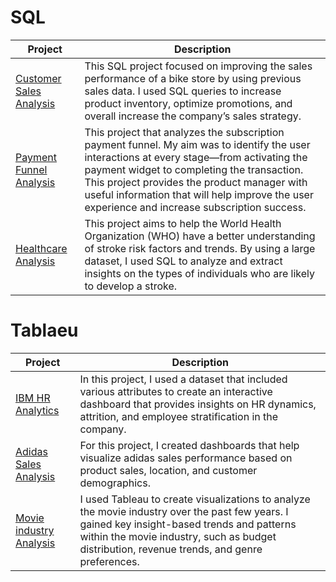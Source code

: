 # SQL 

Project  | Description   |  
------------- | ------------- | 
[Customer Sales Analysis](https://github.com/Fathi101/SQL/blob/main/Customer%20Sales%20Analysis.pdf)  |This SQL project focused on improving the sales performance of a bike store by using previous sales data. I used SQL queries to increase product inventory, optimize promotions, and overall increase the company’s sales strategy. |
[Payment Funnel Analysis](https://github.com/Fathi101/SQL/blob/main/Customer%20Sales%20Analysis.pdf) |This project that analyzes the subscription payment funnel. My aim was to identify the user interactions at every stage—from activating the payment widget to completing the transaction. This project provides the product manager with useful information that will help improve the user experience and increase subscription success. |
[Healthcare Analysis](https://github.com/Fathi101/SQL/blob/main/Customer%20Sales%20Analysis.pdf) |This project aims to help the World Health Organization (WHO) have a better understanding of stroke risk factors and trends. By using a large dataset, I used SQL to analyze and extract insights on the types of individuals who are likely to develop a stroke. |

# Tablaeu

Project   | Description   |  
------------- | -----------
[IBM HR Analytics](https://public.tableau.com/app/profile/fathi.a4478/viz/IbmHrAnalytics/Dashboard4) | In this project, I used a dataset that included various attributes to create an interactive dashboard that provides insights on HR dynamics, attrition, and employee stratification in the company. |
[Adidas Sales Analysis](https://public.tableau.com/app/profile/fathi.a4478/viz/AddiasSalesAnalysis/Dashboard2)| For this project, I created dashboards that help visualize adidas sales performance based on product sales, location, and customer demographics.|
[Movie industry Analysis](https://public.tableau.com/app/profile/fathi.a4478/viz/Movieindustryanalysis/Dashboard3)|I used Tableau to create visualizations to analyze the movie industry over the past few years. I gained key insight-based trends and patterns within the movie industry, such as budget distribution, revenue trends, and genre preferences. |


